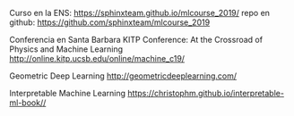 Curso en la ENS:
https://sphinxteam.github.io/mlcourse_2019/ repo en github: https://github.com/sphinxteam/mlcourse_2019

Conferencia en Santa Barbara
KITP Conference: At the Crossroad of Physics and Machine Learning
http://online.kitp.ucsb.edu/online/machine_c19/


Geometric Deep Learning
http://geometricdeeplearning.com/

Interpretable Machine Learning
https://christophm.github.io/interpretable-ml-book//
